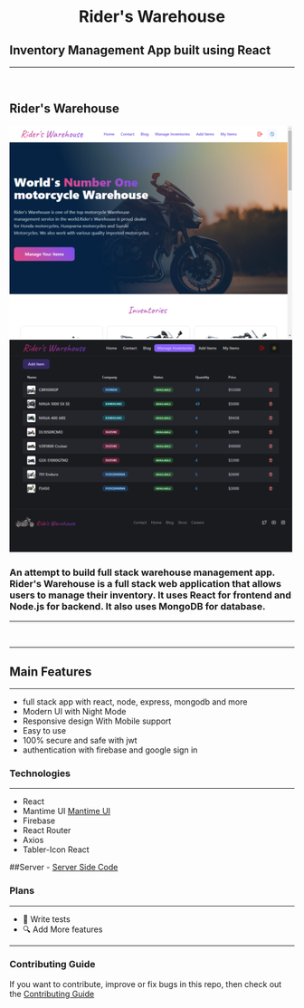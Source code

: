 <h1 align="center">
    Rider's Warehouse
</h1>

## Inventory Management App built using React
----

<br/>
<h2>
    Rider's Warehouse
</h2>


<p float = 'left'>
<a align="center" href="https://rider-s-warehouse.web.app/"><img src="HomePage.png" alt="Management website" width='500' /></a>
<a align="center" href="https://rider-s-warehouse.web.app/"><img src="Table.png" alt="Management website" width='500' /></a>
<div/>



### An attempt to build full stack warehouse management app. Rider's Warehouse is a full stack web application that allows users to manage their inventory. It uses React for frontend and Node.js for backend. It also uses MongoDB for database.
----

<br/>


----


## Main Features
------
- full stack app with react,  node, express, mongodb  and more
- Modern UI with Night Mode
- Responsive design With Mobile support
- Easy to use
- 100% secure and safe with jwt
- authentication with firebase and google sign in


### Technologies
----
- React
- Mantime UI [Mantime UI](https://mantine.dev/)
- Firebase
-  React Router
-  Axios
-  Tabler-Icon React



##Server - <a href="https://github.com/Saifurrahmanemon/Rider-s-Warehouse-server.git">Server Side Code</a>

### Plans
----
- 🧪 Write tests
- 🔍 Add More features

---

### Contributing Guide

If you want to contribute, improve or fix bugs in this repo, then check out the [Contributing Guide](./CONTRIBUTING.md)
<br/>
